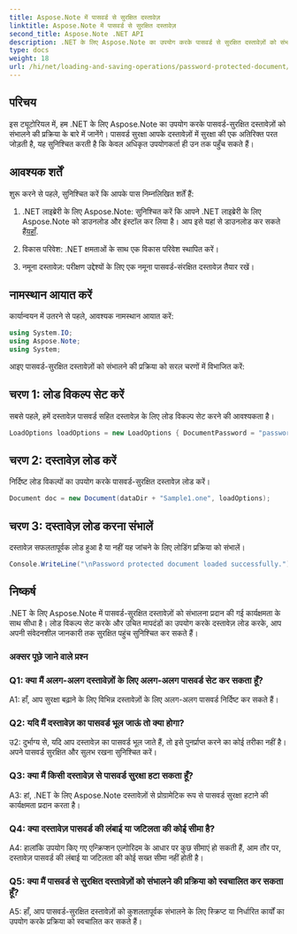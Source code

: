 ```yaml
---
title: Aspose.Note में पासवर्ड से सुरक्षित दस्तावेज़
linktitle: Aspose.Note में पासवर्ड से सुरक्षित दस्तावेज़
second_title: Aspose.Note .NET API
description: .NET के लिए Aspose.Note का उपयोग करके पासवर्ड से सुरक्षित दस्तावेज़ों को संभालना सीखें। अपनी संवेदनशील जानकारी आसानी से सुरक्षित करें।
type: docs
weight: 18
url: /hi/net/loading-and-saving-operations/password-protected-document/
---
```

## परिचय

इस ट्यूटोरियल में, हम .NET के लिए Aspose.Note का उपयोग करके पासवर्ड-सुरक्षित दस्तावेज़ों को संभालने की प्रक्रिया के बारे में जानेंगे। पासवर्ड सुरक्षा आपके दस्तावेज़ों में सुरक्षा की एक अतिरिक्त परत जोड़ती है, यह सुनिश्चित करती है कि केवल अधिकृत उपयोगकर्ता ही उन तक पहुँच सकते हैं।

## आवश्यक शर्तें

शुरू करने से पहले, सुनिश्चित करें कि आपके पास निम्नलिखित शर्तें हैं:

1. .NET लाइब्रेरी के लिए Aspose.Note: सुनिश्चित करें कि आपने .NET लाइब्रेरी के लिए Aspose.Note को डाउनलोड और इंस्टॉल कर लिया है। आप इसे यहां से डाउनलोड कर सकते हैं[यहाँ](https://releases.aspose.com/note/net/).

2. विकास परिवेश: .NET क्षमताओं के साथ एक विकास परिवेश स्थापित करें।

3. नमूना दस्तावेज़: परीक्षण उद्देश्यों के लिए एक नमूना पासवर्ड-संरक्षित दस्तावेज़ तैयार रखें।

## नामस्थान आयात करें

कार्यान्वयन में उतरने से पहले, आवश्यक नामस्थान आयात करें:

```csharp
using System.IO;
using Aspose.Note;
using System;
```

आइए पासवर्ड-सुरक्षित दस्तावेज़ों को संभालने की प्रक्रिया को सरल चरणों में विभाजित करें:

## चरण 1: लोड विकल्प सेट करें

सबसे पहले, हमें दस्तावेज़ पासवर्ड सहित दस्तावेज़ के लिए लोड विकल्प सेट करने की आवश्यकता है।

```csharp
LoadOptions loadOptions = new LoadOptions { DocumentPassword = "password" };
```

## चरण 2: दस्तावेज़ लोड करें

निर्दिष्ट लोड विकल्पों का उपयोग करके पासवर्ड-सुरक्षित दस्तावेज़ लोड करें।

```csharp
Document doc = new Document(dataDir + "Sample1.one", loadOptions);
```

## चरण 3: दस्तावेज़ लोड करना संभालें

दस्तावेज़ सफलतापूर्वक लोड हुआ है या नहीं यह जांचने के लिए लोडिंग प्रक्रिया को संभालें।

```csharp
Console.WriteLine("\nPassword protected document loaded successfully.");
```

## निष्कर्ष

.NET के लिए Aspose.Note में पासवर्ड-सुरक्षित दस्तावेज़ों को संभालना प्रदान की गई कार्यक्षमता के साथ सीधा है। लोड विकल्प सेट करके और उचित मापदंडों का उपयोग करके दस्तावेज़ लोड करके, आप अपनी संवेदनशील जानकारी तक सुरक्षित पहुंच सुनिश्चित कर सकते हैं।

### अक्सर पूछे जाने वाले प्रश्न

### Q1: क्या मैं अलग-अलग दस्तावेज़ों के लिए अलग-अलग पासवर्ड सेट कर सकता हूँ?

A1: हाँ, आप सुरक्षा बढ़ाने के लिए विभिन्न दस्तावेज़ों के लिए अलग-अलग पासवर्ड निर्दिष्ट कर सकते हैं।

### Q2: यदि मैं दस्तावेज़ का पासवर्ड भूल जाऊं तो क्या होगा?

उ2: दुर्भाग्य से, यदि आप दस्तावेज़ का पासवर्ड भूल जाते हैं, तो इसे पुनर्प्राप्त करने का कोई तरीका नहीं है। अपने पासवर्ड सुरक्षित और सुलभ रखना सुनिश्चित करें।

### Q3: क्या मैं किसी दस्तावेज़ से पासवर्ड सुरक्षा हटा सकता हूँ?

A3: हां, .NET के लिए Aspose.Note दस्तावेज़ों से प्रोग्रामेटिक रूप से पासवर्ड सुरक्षा हटाने की कार्यक्षमता प्रदान करता है।

### Q4: क्या दस्तावेज़ पासवर्ड की लंबाई या जटिलता की कोई सीमा है?

A4: हालांकि उपयोग किए गए एन्क्रिप्शन एल्गोरिदम के आधार पर कुछ सीमाएं हो सकती हैं, आम तौर पर, दस्तावेज़ पासवर्ड की लंबाई या जटिलता की कोई सख्त सीमा नहीं होती है।

### Q5: क्या मैं पासवर्ड से सुरक्षित दस्तावेज़ों को संभालने की प्रक्रिया को स्वचालित कर सकता हूँ?

A5: हाँ, आप पासवर्ड-सुरक्षित दस्तावेज़ों को कुशलतापूर्वक संभालने के लिए स्क्रिप्ट या निर्धारित कार्यों का उपयोग करके प्रक्रिया को स्वचालित कर सकते हैं।